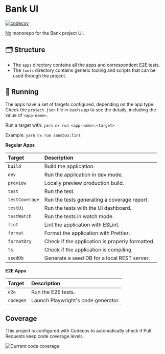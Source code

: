 # Bank UI

[![codecov](https://codecov.io/gh/ricardocosta/bank-ui/branch/main/graph/badge.svg?token=T5FJHNAKPA)](https://codecov.io/gh/ricardocosta/bank-ui)

[Nx](https://nx.dev/) monorepo for the Bank project UI.

## 🗂 Structure

- The `apps` directory contains all the apps and correspondent E2E tests.
- The `tools` directory contains generic tooling and scripts that can be used through the project.

## 🔌 Running

The apps have a set of targets configured, depending on the app type. \
Check the `project.json` file in each app to see the details, including the value of `<app-name>`.

Run a target with:
`yarn nx run <app-name>:<target>`

Example:
`yarn nx run sandbox:lint`

**Regular Apps**

| Target         | Description                                     |
| :------------- | :---------------------------------------------- |
| `build`        | Build the application.                          |
| `dev`          | Run the application in dev mode.                |
| `preview`      | Locally preview production build.               |
| `test`         | Run the test.                                   |
| `testCoverage` | Run the tests generating a coverage report.     |
| `testUi`       | Run the tests with the UI dashboard.            |
| `testWatch`    | Run the tests in watch mode.                    |
| `lint`         | Lint the application with ESLint.               |
| `format`       | Format the application with Prettier.           |
| `formatDry`    | Check if the application is properly formatted. |
| `ts`           | Check if the application is compiling.          |
| `seedDb`       | Generate a seed DB for a local REST server.     |

**E2E Apps**

| Target    | Description                         |
| :-------- | :---------------------------------- |
| `e2e`     | Run the E2E tests.                  |
| `codegen` | Launch Playwright's code generator. |

## Coverage

This project is configured with Codecov to automatically check if Pull Requests keep code coverage levels.

<img src="https://codecov.io/gh/ricardocosta/bank-ui/branch/main/graphs/icicle.svg?token=T5FJHNAKPA" alt="Current code coverage">
